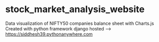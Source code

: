 # stock_market_analysis_website
Data visualization of NIFTY50 companies balance sheet with Charts.js
Created with python framework django
hosted --> https://siddhesh39.pythonanywhere.com
